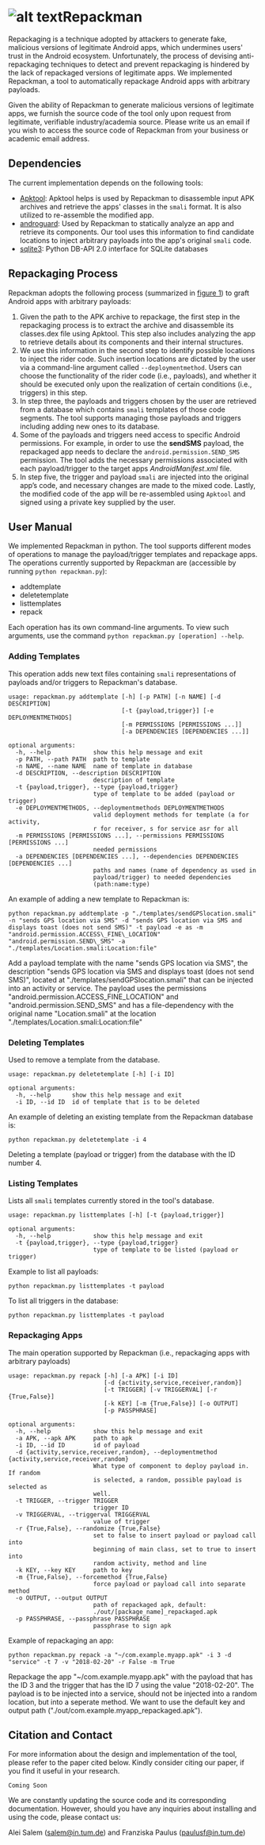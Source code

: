 # ![alt text](https://github.com/tum-i22/Repackman/blob/master/imgs/repackman_icon.png "Repackman")Repackman

Repackaging is a technique adopted by attackers to generate fake, malicious versions of legitimate Android apps, which undermines users' trust in the Android ecosystem. Unfortunately, the process of devising anti-repackaging techniques to detect and prevent repackaging is hindered by the lack of repackaged versions of legitimate apps. We implemented Repackman, a tool to automatically repackage Android
apps with arbitrary payloads.

Given the ability of Repackman to generate malicious versions of legitimate apps, we furnish the source code of the tool only upon request from legitimate, verifiable industry/academia source. Please write us an email if you wish to access the source code of Repackman from your business or academic email address.

## Dependencies
The current implementation depends on the following tools:
* [Apktool](ibotpeaches.github.io/Apktool/): Apktool helps is used by Repackman to disassemble input APK archives and retrieve the apps' classes in the `smali` format. It is also utilized to re-assemble the modified app.
* [androguard](https://github.com/androguard/androguard): Used by Repackman to statically analyze an app and retrieve its components. Our tool uses this information to find candidate locations to inject arbitrary payloads into the app's original `smali` code.
* [sqlite3](https://docs.python.org/2/library/sqlite3.html): Python DB-API 2.0 interface for SQLite databases

## Repackaging Process
Repackman adopts the following process (summarized in [figure 1](https://github.com/tum-i22/Repackman/blob/master/figures/overview_vertical.pdf)) to graft Android apps with arbitrary payloads:

1. Given the path to the APK archive to repackage, the first step in the repackaging process is to extract the archive and disassemble its classes.dex file using Apktool. This step also includes analyzing the app to retrieve details about its components and their internal structures.
2. We use this information in the second step to identify possible locations to inject the rider code. Such insertion locations are dictated by the user via a command-line argument called `--deploymentmethod`. Users can choose the functionality of the rider code (i.e., payloads), and whether it should be executed only upon the realization of certain conditions (i.e., triggers) in this step.
3. In step three, the payloads and triggers chosen by the user are retrieved from a database which contains `smali` templates of those code segments. The tool supports managing those payloads and triggers including adding new ones to its database.
4. Some of the payloads and triggers need access to specific Android permissions. For example, in order to use the **sendSMS** payload, the repackaged app needs to declare the `android.permission.SEND_SMS` permission. The tool adds the necessary permissions associated with each payload/trigger to the target apps *AndroidManifest.xml* file.
5. In step five, the trigger and payload `smali` are injected into the original app’s code, and necessary changes are made to the mixed code. Lastly, the modified code of the app will be re-assembled using `Apktool` and signed using a private key supplied by the user.

## User Manual

We implemented Repackman in python. The tool supports different modes of operations to manage the payload/trigger templates and repackage apps. The operations currently supported by Repackman are (accessible by running ```python repackman.py```):

* addtemplate
* deletetemplate
* listtemplates
* repack

Each operation has its own command-line arguments. To view such arguments, use the command ```python repackman.py [operation] --help```.

### Adding Templates

This operation adds new text files containing `smali` representations of payloads and/or triggers to Repackman's database. 

```
usage: repackman.py addtemplate [-h] [-p PATH] [-n NAME] [-d DESCRIPTION]
                                [-t {payload,trigger}] [-e DEPLOYMENTMETHODS]
                                [-m PERMISSIONS [PERMISSIONS ...]]
                                [-a DEPENDENCIES [DEPENDENCIES ...]]

optional arguments:
  -h, --help            show this help message and exit
  -p PATH, --path PATH  path to template
  -n NAME, --name NAME  name of template in database
  -d DESCRIPTION, --description DESCRIPTION
                        description of template
  -t {payload,trigger}, --type {payload,trigger}
                        type of template to be added (payload or trigger)
  -e DEPLOYMENTMETHODS, --deploymentmethods DEPLOYMENTMETHODS
                        valid deployment methods for template (a for activity,
                        r for receiver, s for service asr for all
  -m PERMISSIONS [PERMISSIONS ...], --permissions PERMISSIONS [PERMISSIONS ...]
                        needed permissions
  -a DEPENDENCIES [DEPENDENCIES ...], --dependencies DEPENDENCIES [DEPENDENCIES ...]
                        paths and names (name of dependency as used in
                        payload/trigger) to needed dependencies
                        (path:name:type)
```

An example of adding a new template to Repackman is:

```
python repackman.py addtemplate -p "./templates/sendGPSlocation.smali" -n "sends GPS location via SMS" -d "sends GPS location via SMS and displays toast (does not send SMS)" -t payload -e as -m "android.permission.ACCESS\_FINE\_LOCATION" "android.permission.SEND\_SMS" -a "./templates/Location.smali:Location:file"
```

Add a payload template with the name "sends GPS location via SMS", the description "sends GPS location via SMS and displays toast (does not send SMS)", located at "./templates/sendGPSlocation.smali" that can be injected into an activity or service. The payload uses the permissions "android.permission.ACCESS_FINE_LOCATION" and "android.permission.SEND_SMS" and has a file-dependency with the original
name "Location.smali" at the location "./templates/Location.smali:Location:file"

### Deleting Templates

Used to remove a template from the database.

```
usage: repackman.py deletetemplate [-h] [-i ID]

optional arguments:
  -h, --help      show this help message and exit
  -i ID, --id ID  id of template that is to be deleted
```

An example of deleting an existing template from the Repackman database is:

```
python repackman.py deletetemplate -i 4
```

Deleting a template (payload or trigger) from the database with the ID number 4.

### Listing Templates

Lists all `smali` templates currently stored in the tool's database.

```
usage: repackman.py listtemplates [-h] [-t {payload,trigger}]

optional arguments:
  -h, --help            show this help message and exit
  -t {payload,trigger}, --type {payload,trigger}
                        type of template to be listed (payload or trigger)
```

Example to list all payloads:

```
python repackman.py listtemplates -t payload
```

To list all triggers in the database:
```
python repackman.py listtemplates -t payload
```

### Repackaging Apps

The main operation supported by Repackman (i.e., repackaging apps with arbitrary payloads)

```
usage: repackman.py repack [-h] [-a APK] [-i ID]
                           [-d {activity,service,receiver,random}]
                           [-t TRIGGER] [-v TRIGGERVAL] [-r {True,False}]
                           [-k KEY] [-m {True,False}] [-o OUTPUT]
                           [-p PASSPHRASE]

optional arguments:
  -h, --help            show this help message and exit
  -a APK, --apk APK     path to apk
  -i ID, --id ID        id of payload
  -d {activity,service,receiver,random}, --deploymentmethod {activity,service,receiver,random}
                        What type of component to deploy payload in. If random
                        is selected, a random, possible payload is selected as
                        well.
  -t TRIGGER, --trigger TRIGGER
                        trigger ID
  -v TRIGGERVAL, --triggerval TRIGGERVAL
                        value of trigger
  -r {True,False}, --randomize {True,False}
                        set to false to insert payload or payload call into
                        beginning of main class, set to true to insert into
                        random activity, method and line
  -k KEY, --key KEY     path to key
  -m {True,False}, --forcemethod {True,False}
                        force payload or payload call into separate method
  -o OUTPUT, --output OUTPUT
                        path of repackaged apk, default:
                        ./out/[package_name]_repackaged.apk
  -p PASSPHRASE, --passphrase PASSPHRASE
                        passphrase to sign apk
```


Example of repackaging an app:

```
python repackman.py repack -a "~/com.example.myapp.apk" -i 3 -d "service" -t 7 -v "2018-02-20" -r False -m True
```

Repackage the app "~/com.example.myapp.apk" with the payload that has the ID 3 and the trigger that has the ID 7 using the value "2018-02-20". The payload is to be injected into a service, should not be injected into a random location, but into a seperate method. We want to use the default key and output path ("./out/com.example.myapp_repackaged.apk").

## Citation and Contact

For more information about the design and implementation of the tool, please refer to the paper cited below. Kindly consider citing our paper, if you find it useful in your research.

```
Coming Soon
```

We are constantly updating the source code and its corresponding documentation. However, should you have any inquiries about installing and using the code, please contact us:

Alei Salem (salem@in.tum.de) and Franziska Paulus (paulusf@in.tum.de)
